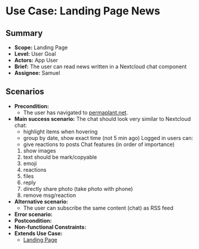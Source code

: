 # Use Case: Landing Page News

## Summary

- **Scope:** Landing Page
- **Level:** User Goal
- **Actors:** App User
- **Brief:** The user can read news written in a Nextcloud chat component
- **Assignee:** Samuel

## Scenarios

- **Precondition:**
  - The user has navigated to [permaplant.net](https://permaplant.net).
- **Main success scenario:**
  The chat should look very similar to Nextcloud chat:
  - highlight items when hovering
  - group by date, show exact time (not 5 min ago)
    Logged in users can:
  - give reactions to posts
    Chat features (in order of importance)
  1. show images
  2. text should be mark/copyable
  3. emoji
  4. reactions
  5. files
  6. reply
  7. directly share photo (take photo with phone)
  8. remove msg/reaction
- **Alternative scenario:**
  - The user can subscribe the same content (chat) as RSS feed
- **Error scenario:**
- **Postcondition:**
- **Non-functional Constraints:**
- **Extends Use Case:**
  - [Landing Page](../assigned/landing_page.md)
